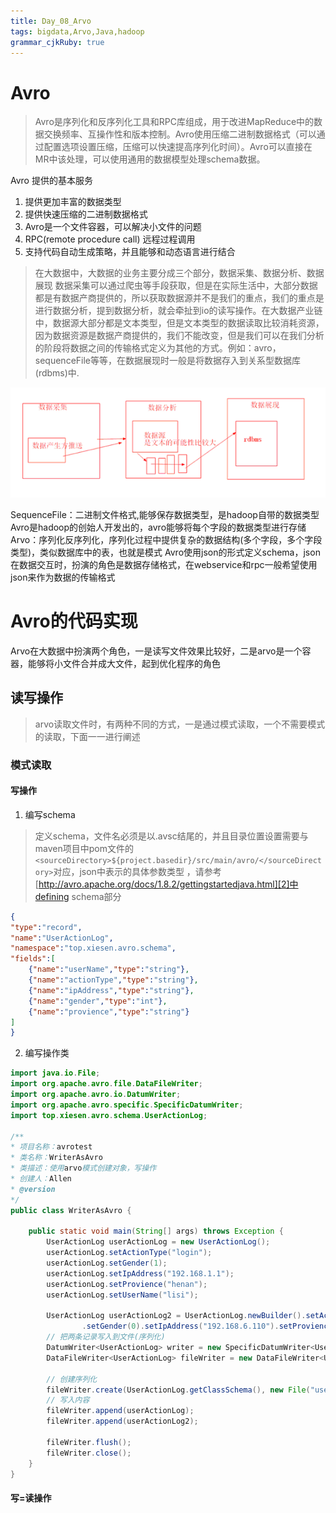 ```yaml
---
title: Day_08_Arvo
tags: bigdata,Arvo,Java,hadoop
grammar_cjkRuby: true
---
```


# Avro

> Avro是序列化和反序列化工具和RPC库组成，用于改进MapReduce中的数据交换频率、互操作性和版本控制。Avro使用压缩二进制数据格式（可以通过配置选项设置压缩，压缩可以快速提高序列化时间）。Avro可以直接在MR中该处理，可以使用通用的数据模型处理schema数据。

Avro 提供的基本服务

1. 提供更加丰富的数据类型
2. 提供快速压缩的二进制数据格式
3. Avro是一个文件容器，可以解决小文件的问题
4. RPC(remote procedure call) 远程过程调用
5. 支持代码自动生成策略，并且能够和动态语言进行结合

> 在大数据中，大数据的业务主要分成三个部分，数据采集、数据分析、数据展现
> 数据采集可以通过爬虫等手段获取，但是在实际生活中，大部分数据都是有数据产商提供的，所以获取数据源并不是我们的重点，我们的重点是进行数据分析，提到数据分析，就会牵扯到io的读写操作。在大数据产业链中，数据源大部分都是文本类型，但是文本类型的数据读取比较消耗资源，因为数据资源是数据产商提供的，我们不能改变，但是我们可以在我们分析的阶段将数据之间的传输格式定义为其他的方式。例如：avro，sequenceFile等等，在数据展现时一般是将数据存入到关系型数据库(rdbms)中.

![大数据逻辑分工示意图][1]

SequenceFile：二进制文件格式,能够保存数据类型，是hadoop自带的数据类型
Avro是hadoop的创始人开发出的，avro能够将每个字段的数据类型进行存储
Arvo：序列化反序列化，序列化过程中提供复杂的数据结构(多个字段，多个字段类型)，类似数据库中的表，也就是模式
Avro使用json的形式定义schema，json在数据交互时，扮演的角色是数据存储格式，在webservice和rpc一般希望使用json来作为数据的传输格式

# Avro的代码实现
Arvo在大数据中扮演两个角色，一是读写文件效果比较好，二是arvo是一个容器，能够将小文件合并成大文件，起到优化程序的角色

## 读写操作
> arvo读取文件时，有两种不同的方式，一是通过模式读取，一个不需要模式的读取，下面一一进行阐述

### 模式读取

#### 写操作

1. 编写schema

> 定义schema，文件名必须是以.avsc结尾的，并且目录位置设置需要与maven项目中pom文件的`<sourceDirectory>${project.basedir}/src/main/avro/</sourceDirectory>`对应，json中表示的具体参数类型 ，请参考 [http://avro.apache.org/docs/1.8.2/gettingstartedjava.html][2]中defining schema部分

``` json
{
"type":"record",
"name":"UserActionLog",
"namespace":"top.xiesen.avro.schema",
"fields":[
	{"name":"userName","type":"string"},
	{"name":"actionType","type":"string"},
	{"name":"ipAddress","type":"string"},
	{"name":"gender","type":"int"},
	{"name":"provience","type":"string"}
]
}
```


2. 编写操作类

``` java
import java.io.File;
import org.apache.avro.file.DataFileWriter;
import org.apache.avro.io.DatumWriter;
import org.apache.avro.specific.SpecificDatumWriter;
import top.xiesen.avro.schema.UserActionLog;

/**
* 项目名称：avrotest
* 类名称：WriterAsAvro
* 类描述：使用arvo模式创建对象，写操作
* 创建人：Allen
* @version
*/
public class WriterAsAvro {

	public static void main(String[] args) throws Exception {
		UserActionLog userActionLog = new UserActionLog();
		userActionLog.setActionType("login");
		userActionLog.setGender(1);
		userActionLog.setIpAddress("192.168.1.1");
		userActionLog.setProvience("henan");
		userActionLog.setUserName("lisi");
		
		UserActionLog userActionLog2 = UserActionLog.newBuilder().setActionType("logout")
				.setGender(0).setIpAddress("192.168.6.110").setProvience("hunan").setUserName("allen").build();
		// 把两条记录写入到文件(序列化)
		DatumWriter<UserActionLog> writer = new SpecificDatumWriter<UserActionLog>();
		DataFileWriter<UserActionLog> fileWriter = new DataFileWriter<UserActionLog>(writer);
		
		// 创建序列化
		fileWriter.create(UserActionLog.getClassSchema(), new File("userlogaction.avro"));
		// 写入内容
		fileWriter.append(userActionLog);
		fileWriter.append(userActionLog2);
		
		fileWriter.flush();
		fileWriter.close();
	}
}
```
#### 写=读操作

  [1]: https://www.github.com/xiesen310/notes_Images/raw/master/images/1508325985802.jpg
  [2]: http://avro.apache.org/docs/1.8.2/gettingstartedjava.html